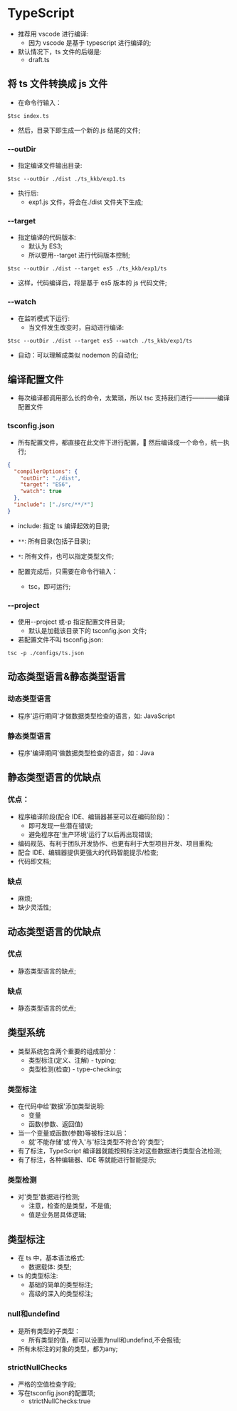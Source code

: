 # TypeScript

- 推荐用 vscode 进行编译:
  - 因为 vscode 是基于 typescript 进行编译的;
- 默认情况下，ts 文件的后缀是:
  - draft.ts

## 将 ts 文件转换成 js 文件

- 在命令行输入：

```
$tsc index.ts
```

- 然后，目录下即生成一个新的.js 结尾的文件;

### --outDir

- 指定编译文件输出目录:

```
$tsc --outDir ./dist ./ts_kkb/exp1.ts
```

- 执行后:
  - exp1.js 文件，将会在./dist 文件夹下生成;

### --target

- 指定编译的代码版本:
  - 默认为 ES3;
  - 所以要用--target 进行代码版本控制;

```
$tsc --outDir ./dist --target es5 ./ts_kkb/exp1/ts
```

- 这样，代码编译后，将是基于 es5 版本的 js 代码文件;

### --watch

- 在监听模式下运行:
  - 当文件发生改变时，自动进行编译:

```
$tsc --outDir ./dist --target es5 --watch ./ts_kkb/exp1/ts
```

- 自动：可以理解成类似 nodemon 的自动化;

## 编译配置文件

- 每次编译都调用那么长的命令，太繁琐，所以 tsc 支持我们进行————编译配置文件

### tsconfig.json

- 所有配置文件，都直接在此文件下进行配置， 然后编译成一个命令，统一执行;

```json
{
  "compilerOptions": {
    "outDir": "./dist",
    "target": "ES6",
    "watch": true
  },
  "include": ["./src/**/*"]
}
```

- include: 指定 ts 编译起效的目录;
- `**`: 所有目录(包括子目录);
- `*`: 所有文件，也可以指定类型文件;

- 配置完成后，只需要在命令行输入：
  - tsc，即可运行;

### --project

- 使用--project 或-p 指定配置文件目录;
  - 默认是加载该目录下的 tsconfig.json 文件;
- 若配置文件不叫 tsconfig.json:

```
tsc -p ./configs/ts.json
```

## 动态类型语言&静态类型语言

### 动态类型语言

- 程序'运行期间'才做数据类型检查的语言，如: JavaScript

### 静态类型语言

- 程序'编译期间'做数据类型检查的语言，如：Java

## 静态类型语言的优缺点

### 优点：

- 程序编译阶段(配合 IDE、编辑器甚至可以在编码阶段)：
  - 即可发现一些潜在错误;
  - 避免程序在'生产环境'运行了以后再出现错误;
- 编码规范、有利于团队开发协作、也更有利于大型项目开发、项目重构;
- 配合 IDE、编辑器提供更强大的代码智能提示/检查;
- 代码即文档;

### 缺点

- 麻烦;
- 缺少灵活性;

## 动态类型语言的优缺点

### 优点

- 静态类型语言的缺点;

### 缺点

- 静态类型语言的优点;

## 类型系统

- 类型系统包含两个重要的组成部分：
  - 类型标注(定义、注解) - typing;
  - 类型检测(检查) - type-checking;

### 类型标注

- 在代码中给'数据'添加类型说明:
  - 变量
  - 函数(参数、返回值)
- 当一个变量或函数(参数)等被标注以后：
  - 就'不能存储'或'传入'与'标注类型不符合'的'类型';
- 有了标注，TypeScript 编译器就能按照标注对这些数据进行类型合法检测;
- 有了标注，各种编辑器、IDE 等就能进行智能提示;

### 类型检测

- 对'类型'数据进行检测;
  - 注意，检查的是类型，不是值;
  - 值是业务层具体逻辑;

## 类型标注

- 在 ts 中，基本语法格式:
  - 数据载体: 类型;
- ts 的类型标注:
  - 基础的简单的类型标注;
  - 高级的深入的类型标注;

### null和undefind

- 是所有类型的子类型：
  - 所有类型的值，都可以设置为null和undefind,不会报错;
- 所有未标注的对象的类型，都为any;

### strictNullChecks

- 严格的空值检查字段;
- 写在tsconfig.json的配置项;
  - strictNullChecks:true

